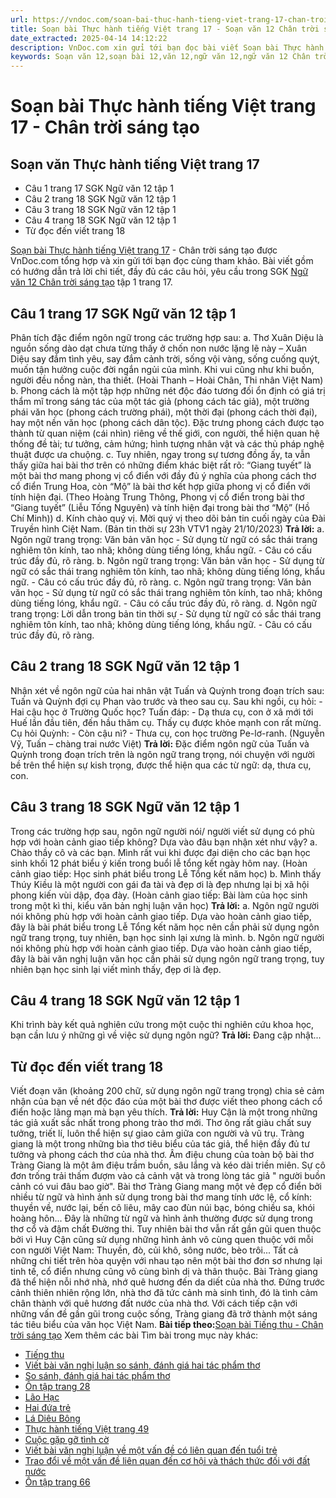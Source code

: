 ```yaml
---
url: https://vndoc.com/soan-bai-thuc-hanh-tieng-viet-trang-17-chan-troi-sang-tao-321079
title: Soạn bài Thực hành tiếng Việt trang 17 - Soạn văn 12 Chân trời sáng tạo Hay nhất
date_extracted: 2025-04-14 14:12:22
description: VnDoc.com xin gửi tới bạn đọc bài viết Soạn bài Thực hành tiếng Việt trang 17 - Chân trời sáng tạo với hướng dẫn trả lời các câu hỏi trong SGK Ngữ văn 12 tập 1 trang 17. Mời các bạn cùng theo dõi bài viết dưới đây.
keywords: Soạn văn 12,soạn bài 12,văn 12,ngữ văn 12,ngữ văn 12 Chân trời sáng tạo,soạn ngữ văn 12,giải ngữ văn 12,soạn văn 12 Chân trời sáng tạo,soạn văn 12 Chân trời sáng tạo ngắn nhất,soạn văn 12 tập 1 trang 17 Chân trời sáng tạo,Văn 12 Chân trời sáng tạo,Soạn bài Thực hành tiếng Việt trang 17 Chân trời sáng tạo,Soạn bài Thực hành tiếng Việt trang 17,Soạn bài Thực hành tiếng Việt trang 17 ngắn nhất,Soạn văn Thực hành tiếng Việt trang 17,Thực hành tiếng Việt trang 17,soạn văn 12 trang 17 tập 1
---
```


# Soạn bài Thực hành tiếng Việt trang 17 - Chân trời sáng tạo
## Soạn văn Thực hành tiếng Việt trang 17
  * Câu 1 trang 17 SGK Ngữ văn 12 tập 1
  * Câu 2 trang 18 SGK Ngữ văn 12 tập 1
  * Câu 3 trang 18 SGK Ngữ văn 12 tập 1
  * Câu 4 trang 18 SGK Ngữ văn 12 tập 1
  * Từ đọc đến viết trang 18

[Soạn bài Thực hành tiếng Việt trang 17](<https://vndoc.com/soan-bai-thuc-hanh-tieng-viet-trang-17-chan-troi-sang-tao-321079>) \- Chân trời sáng tạo được VnDoc.com tổng hợp và xin gửi tới bạn đọc cùng tham khảo. Bài viết gồm có hướng dẫn trả lời chi tiết, đầy đủ các câu hỏi, yêu cầu trong SGK [Ngữ văn 12 Chân trời sáng tạo](<https://vndoc.com/soan-van-12-chan-troi-sang-tao>) tập 1 trang 17.
## Câu 1 trang 17 SGK Ngữ văn 12 tập 1
Phân tích đặc điểm ngôn ngữ trong các trường hợp sau:
a. Thơ Xuân Diệu là nguồn sống dào dạt chưa từng thấy ở chốn non nước lặng lẽ này – Xuân Diệu say đắm tình yêu, say đắm cảnh trời, sống vội vàng, sống cuống quýt, muốn tận hưởng cuộc đời ngắn ngủi của mình. Khi vui cũng như khi buồn, người đều nồng nàn, tha thiết.
\(Hoài Thanh – Hoài Chân, Thi nhân Việt Nam\)
b. Phong cách là một tập hợp những nét độc đáo tương đối ổn định có giá trị thẩm mĩ trong sáng tác của một tác giả \(phong cách tác giả\), một trường phái văn học \(phong cách trường phái\), một thời đại \(phong cách thời đại\), hay một nền văn học \(phong cách dân tộc\). Đặc trưng phong cách được tạo thành từ quan niệm \(cái nhìn\) riêng về thế giới, con người, thể hiện quan hệ thống đề tài; tư tưởng, cảm hứng; hình tượng nhân vật và các thủ pháp nghệ thuật được ưa chuộng.
c. Tuy nhiên, ngay trong sự tương đồng ấy, ta vẫn thấy giữa hai bài thơ trên có những điểm khác biệt rất rõ: “Giang tuyết” là một bài thơ mang phong vị cổ điển với đầy đủ ý nghĩa của phong cách thơ cổ điển Trung Hoa, còn “Mộ” là bài thơ kết hợp giữa phong vị cổ điển với tính hiện đại.
\(Theo Hoàng Trung Thông, Phong vị cổ điển trong bài thơ “Giang tuyết” \(Liễu Tống Nguyên\) và tính hiện đại trong bài thơ “Mộ” \(Hồ Chí Minh\)\)
d. Kính chào quý vị. Mời quý vị theo dõi bản tin cuối ngày của Đài Truyền hình Ciệt Nam.
\(Bản tin thời sự 23h VTV1 ngày 21/10/2023\)
**Trả lời:**
a. Ngôn ngữ trang trọng: Văn bản văn học
\- Sử dụng từ ngữ có sắc thái trang nghiêm tôn kính, tao nhã; không dùng tiếng lóng, khẩu ngữ.
\- Câu có cấu trúc đầy đủ, rõ ràng.
b. Ngôn ngữ trang trọng: Văn bản văn học
\- Sử dụng từ ngữ có sắc thái trang nghiêm tôn kính, tao nhã; không dùng tiếng lóng, khẩu ngữ.
\- Câu có cấu trúc đầy đủ, rõ ràng.
c. Ngôn ngữ trang trọng: Văn bản văn học
\- Sử dụng từ ngữ có sắc thái trang nghiêm tôn kính, tao nhã; không dùng tiếng lóng, khẩu ngữ.
\- Câu có cấu trúc đầy đủ, rõ ràng.
d. Ngôn ngữ trang trọng: Lời dẫn trong bản tin thời sự
\- Sử dụng từ ngữ có sắc thái trang nghiêm tôn kính, tao nhã; không dùng tiếng lóng, khẩu ngữ.
\- Câu có cấu trúc đầy đủ, rõ ràng.
## Câu 2 trang 18 SGK Ngữ văn 12 tập 1
Nhận xét về ngôn ngữ của hai nhân vật Tuấn và Quỳnh trong đoạn trích sau:
Tuấn và Quỳnh đợi cụ Phan vào trước và theo sau cụ. Sau khi ngồi, cụ hỏi:
\- Hai cậu học ở Trường Quốc học?
Tuấn đáp:
\- Dạ thưa cụ, con ở xâ mới tới Huế lần đầu tiên, đến hầu thăm cụ. Thấy cụ được khỏe mạnh con rất mừng.
Cụ hỏi Quỳnh:
\- Còn cậu nì?
\- Thưa cụ, con học trường Pe-lơ-ranh.
\(Nguyễn Vỹ, Tuấn – chàng trai nước Việt\)
**Trả lời:**
Đặc điểm ngôn ngữ của Tuấn và Quỳnh trong đoạn trích trên là ngôn ngữ trang trọng, nói chuyện với người bề trên thể hiện sự kish trọng, được thể hiện qua các từ ngữ: dạ, thưa cụ, con.
## Câu 3 trang 18 SGK Ngữ văn 12 tập 1
Trong các trường hợp sau, ngôn ngữ người nói/ người viết sử dụng có phù hợp với hoàn cảnh giao tiếp không? Dựa vào đâu bạn nhận xét như vậy?
a. Chào thầy cô và các bạn. Mình rất vui khi được đại diện cho các bạn học sinh khối 12 phát biểu ý kiến trong buổi lễ tổng kết ngày hôm nay.
\(Hoàn cảnh giao tiếp: Học sinh phát biểu trong Lễ Tổng kết năm học\)
b. Mình thấy Thúy Kiều là một người con gái đa tài và đẹp ơi là đẹp nhưng lại bị xã hội phong kiến vùi dập, đọa đày.
\(Hoàn cảnh giao tiếp: Bài làm của học sinh trong một kì thi, kiểu văn bản nghị luận văn học\)
**Trả lời:**
a. Ngôn ngữ người nói không phù hợp với hoàn cảnh giao tiếp. Dựa vào hoàn cảnh giao tiếp, đây là bài phát biểu trong Lễ Tổng kết năm học nên cần phải sử dụng ngôn ngữ trang trọng, tuy nhiên, bạn học sinh lại xưng là mình.
b. Ngôn ngữ người nói không phù hợp với hoàn cảnh giao tiếp. Dựa vào hoàn cảnh giao tiếp, đây là bài văn nghị luận văn học cần phải sử dụng ngôn ngữ trang trọng, tuy nhiên bạn học sinh lại viết mình thấy, đẹp ơi là đẹp.
## Câu 4 trang 18 SGK Ngữ văn 12 tập 1
Khi trình bày kết quả nghiên cứu trong một cuộc thi nghiên cứu khoa học, bạn cần lưu ý những gì về việc sử dụng ngôn ngữ?
**Trả lời:**
Đang cập nhật...
## Từ đọc đến viết trang 18
Viết đoạn văn \(khoảng 200 chữ, sử dụng ngôn ngữ trang trọng\) chia sẻ cảm nhận của bạn về nét độc đáo của một bài thơ được viết theo phong cách cổ điển hoặc lãng mạn mà bạn yêu thích.
**Trả lời:**
Huy Cận là một trong những tác giả xuất sắc nhất trong phong trào thơ mới. Thơ ông rất giàu chất suy tưởng, triết lí, luôn thể hiện sự giao cảm giữa con người và vũ trụ. Tràng giang là một trong những bìa thơ tiêu biểu của tác giả, thể hiện đầy đủ tư tưởng và phong cách thơ của nhà thơ. Âm điệu chung của toàn bộ bài thơ Tràng Giang là một âm điệu trầm buồn, sâu lắng và kéo dài triền miên. Sự cô đơn trống trải thấm đượm vào cả cảnh vật và trong lòng tác giả " người buồn cảnh có vui đâu bao giờ". Bài thơ Tràng Giang mang một vẻ đẹp cổ điển bởi nhiều từ ngữ và hình ảnh sử dụng trong bài thơ mang tính ước lệ, cổ kính: thuyền về, nước lại, bến cô liêu, mây cao đùn núi bạc, bóng chiều sa, khói hoàng hôn... Đây là những từ ngữ và hình ảnh thường được sử dụng trong thơ cổ và đậm chất Đường thi. Tuy nhiên bài thơ vẫn rất gần gũi quen thuộc bởi vì Huy Cận cũng sử dụng những hình ảnh vô cùng quen thuộc với mỗi con người Việt Nam: Thuyền, đò, củi khô, sông nước, bèo trôi... Tất cả những chi tiết trên hòa quyện với nhau tạo nên một bài thơ đơn sơ nhưng lại tinh tế, cổ điển nhưng cũng vô cùng bình dị và thân thuộc. Bài Tràng giang đã thể hiện nỗi nhớ nhà, nhớ quê hương đến da diết của nhà thơ. Đứng trước cảnh thiên nhiên rộng lớn, nhà thơ đã tức cảnh mà sinh tình, đó là tình cảm chân thành với quê hương đất nước của nhà thơ. Với cách tiếp cận với những vấn đề gần gũi trong cuộc sống, Tràng giang đã trở thành một sáng tác tiêu biểu của văn học Việt Nam.
**Bài tiếp theo:**[Soạn bài Tiếng thu - Chân trời sáng tạo](<https://vndoc.com/soan-bai-tieng-thu-chan-troi-sang-tao-321081>)
Xem thêm các bài Tìm bài trong mục này khác:
  * [Tiếng thu](</soan-bai-tieng-thu-chan-troi-sang-tao-321081>)
  * [Viết bài văn nghị luận so sánh, đánh giá hai tác phẩm thơ](</soan-bai-viet-bai-van-nghi-luan-so-sanh-danh-gia-hai-tac-pham-tho-chan-troi-sang-tao-321245>)
  * [So sánh, đánh giá hai tác phẩm thơ](</soan-bai-so-sanh-danh-gia-hai-tac-pham-tho-chan-troi-sang-tao-321247>)
  * [Ôn tập trang 28](</soan-bai-on-tap-trang-28-chan-troi-sang-tao-321251>)
  * [Lão Hạc](</soan-bai-lao-hac-lop-12-chan-troi-sang-tao-321256>)
  * [Hai đứa trẻ](</soan-bai-hai-dua-tre-chan-troi-sang-tao-321263>)
  * [Lá Diêu Bông](</soan-bai-la-dieu-bong-chan-troi-sang-tao-321268>)
  * [Thực hành tiếng Việt trang 49](</soan-bai-thuc-hanh-tieng-viet-trang-49-chan-troi-sang-tao-321270>)
  * [Cuộc gặp gỡ tình cờ](</soan-bai-cuoc-gap-go-tinh-co-chan-troi-sang-tao-321273>)
  * [Viết bài văn nghị luận về một vấn đề có liên quan đến tuổi trẻ](</soan-bai-viet-bai-van-nghi-luan-ve-mot-van-de-co-lien-quan-den-tuoi-tre-chan-troi-sang-tao-321277>)
  * [Trao đổi về một vấn đề liên quan đến cơ hội và thách thức đối với đất nước](</soan-bai-trao-doi-ve-mot-van-de-lien-quan-den-co-hoi-va-thach-thuc-doi-voi-dat-nuoc-chan-troi-sang-tao-321279>)
  * [Ôn tập trang 66](</soan-bai-on-tap-trang-66-chan-troi-sang-tao-321351>)

